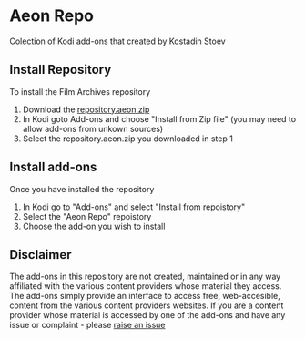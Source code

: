 # Aeon Repo

Colection of Kodi add-ons that created by Kostadin Stoev

## Install Repository

To install the Film Archives repository 

1.  Download the [repository.aeon.zip](https://github.com/kostadin-stoev/kostadin-stoev.github.io/blob/main/repo/repository.aeon-1.0.0.zip)
2.  In Kodi goto Add-ons and choose "Install from Zip file" (you may need to allow add-ons from unkown sources)
3.  Select the repository.aeon.zip you downloaded in step 1

## Install add-ons

Once you have installed the repository

1.  In Kodi go to "Add-ons" and select "Install from repoistory"
2.  Select the "Aeon Repo" repoistory
3.  Choose the add-on you wish to install

## Disclaimer

The add-ons in this repository are not created, maintained or in any way affiliated with the various content providers whose material they access. The add-ons simply provide an interface to access free, web-accesible, content from the various content providers websites.
If you are a content provider whose material is accessed by one of the add-ons and have any issue or complaint - please [raise an issue](https://github.com/kostadin-stoev/kostadin-stoev.github.io/issues/new?labels=DMCA)
